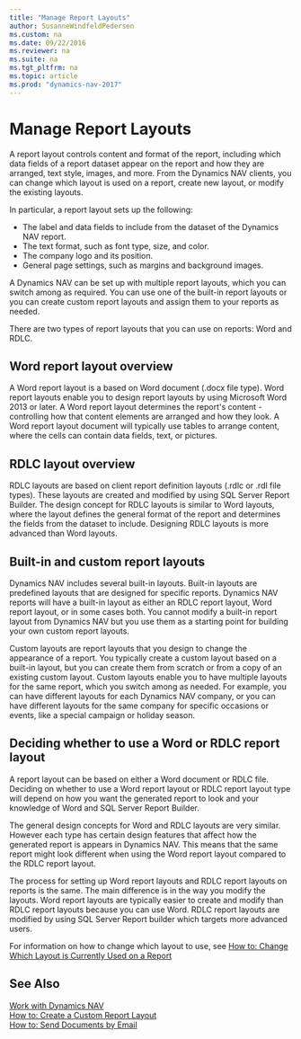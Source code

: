 ```yaml
---
title: "Manage Report Layouts"
author: SusanneWindfeldPedersen
ms.custom: na
ms.date: 09/22/2016
ms.reviewer: na
ms.suite: na
ms.tgt_pltfrm: na
ms.topic: article
ms.prod: "dynamics-nav-2017"
---
```

    
# Manage Report Layouts
A report layout controls content and format of the report, including which data fields of a report dataset appear on the report and how they are arranged, text style, images, and more. From the Dynamics NAV clients, you can change which layout is used on a report, create new layout, or modify the existing layouts. 

In particular, a report layout sets up the following:

- The label and data fields to include from the dataset of the Dynamics NAV report.
- The text format, such as font type, size, and color.
- The company logo and its position.
- General page settings, such as margins and background images. 

A Dynamics NAV can be set up with multiple report layouts, which you can switch among as required. You can use one of the built-in report layouts or you can create custom report layouts and assign them to your reports as needed.

There are two types of report layouts that you can use on reports: Word and RDLC.

## Word report layout overview
A Word report layout is a based on Word document (.docx file type). Word report layouts enable you to design report layouts by using Microsoft Word 2013 or later. A Word report layout determines the report's content - controlling how that content elements are arranged and how they look. A Word report layout document will typically use tables to arrange content, where the cells can contain data fields, text, or pictures.

## RDLC layout overview
RDLC layouts are based on client report definition layouts (.rdlc or .rdl file types). These layouts are created and modified by using SQL Server Report Builder. The design concept for RDLC layouts is similar to Word layouts, where the layout defines the general format of the report and determines the fields from the dataset to include. Designing RDLC layouts is more advanced than Word layouts.

## Built-in and custom report layouts
Dynamics NAV includes several built-in layouts. Built-in layouts are predefined layouts that are designed for specific reports. Dynamics NAV reports will have a built-in layout as either an RDLC report layout, Word report layout, or in some cases both. You cannot modify a built-in report layout from Dynamics NAV but you use them as a starting point for building your own custom report layouts. 

Custom layouts are report layouts that you design to change the appearance of a report. You typically create a custom layout based on a built-in layout, but you can create them from scratch or from a copy of an existing custom layout. Custom layouts enable you to have multiple layouts for the same report, which you switch among as needed. For example, you can have different layouts for each Dynamics NAV company, or you can have different layouts for the same company for specific occasions or events, like a special campaign or holiday season.

## Deciding whether to use a Word or RDLC report layout 
A report layout can be based on either a Word document or RDLC file. Deciding on whether to use a Word report layout or RDLC report layout type will depend on how you want the generated report to look and your knowledge of Word and SQL Server Report Builder. 

The general design concepts for Word and RDLC layouts are very similar. However each type has certain design features that affect how the generated report is appears in Dynamics NAV. This means that the same report might look different when using the Word report layout compared to the RDLC report layout.

The process for setting up Word report layouts and RDLC report layouts on reports is the same. The main difference is in the way you modify the layouts. Word report layouts are typically easier to create and modify than RDLC report layouts because you can use Word. RDLC report layouts are modified by using SQL Server Report builder which targets more advanced users.

For information on how to change which layout to use, see [How to: Change Which Layout is Currently Used on a Report](ui-how-change-layout-currently-used-report.md)

## See Also
[Work with Dynamics NAV](ui-work-product.md)  
[How to: Create a Custom Report Layout](ui-how-create-custom-report-layout.md)  
[How to: Send Documents by Email](ui-how-send-documents-email.md)
